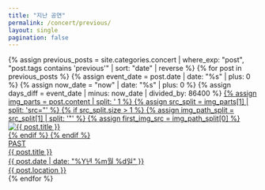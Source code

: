 ```yaml
---
title: "지난 공연"
permalink: /concert/previous/
layout: single
pagination: false
---
```


<div class="content-grid">
  {% assign previous_posts = site.categories.concert | where_exp: "post", "post.tags contains 'previous'" | sort: "date" | reverse %}
  {% for post in previous_posts %}
    {% assign event_date = post.date | date: "%s" | plus: 0 %}
    {% assign now_date = "now" | date: "%s" | plus: 0 %}
    {% assign days_diff = event_date | minus: now_date | divided_by: 86400 %}
    <a class="content-card" href="{{ post.url | relative_url }}">
      {% assign img_parts = post.content | split: '<img' %}
      {% if img_parts.size > 1 %}
        {% assign src_split = img_parts[1] | split: 'src="' %}
        {% if src_split.size > 1 %}
          {% assign img_path_split = src_split[1] | split: '"' %}
          {% assign first_img_src = img_path_split[0] %}
          <div class="content-card__image">
            <img src="{{ first_img_src | relative_url }}" alt="{{ post.title }}">
          </div>
        {% endif %}
      {% endif %}
      <div class="content-card__badge">
        <span class="badge past">PAST</span>
      </div>
      <div class="content-card__content">
        <div class="content-card__title">{{ post.title }}</div>
        <div class="content-card__date">{{ post.date | date: "%Y년 %m월 %d일" }}</div>
        <div class="content-card__location">{{ post.location }}</div>
      </div>
    </a>
  {% endfor %}
</div>
